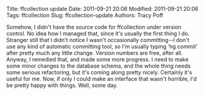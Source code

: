 Title: ffcollection update
Date: 2011-09-21 20:06
Modified: 2011-09-21 20:06
Tags: ffcollection
Slug: ffcollection-update
Authors: Tracy Poff

Somehow, I didn't have the source code for ffcollection under version control.
No idea how I managed that, since it's usually the first thing I do. Stranger
still that I didn't notice I wasn't occasionally committing--I don't use any
kind of automatic committing tool, so I'm usually typing 'hg commit' after
pretty much any little change. Version numbers are free, after all. Anyway, I
remedied that, and made some more progress. I need to make some minor changes to
the database schema, and the whole thing needs some serious refactoring, but
it's coming along pretty nicely. Certainly it's useful for me. Now, if only I
could make an interface that wasn't horrible, I'd be pretty happy with things.
Well, some day.
